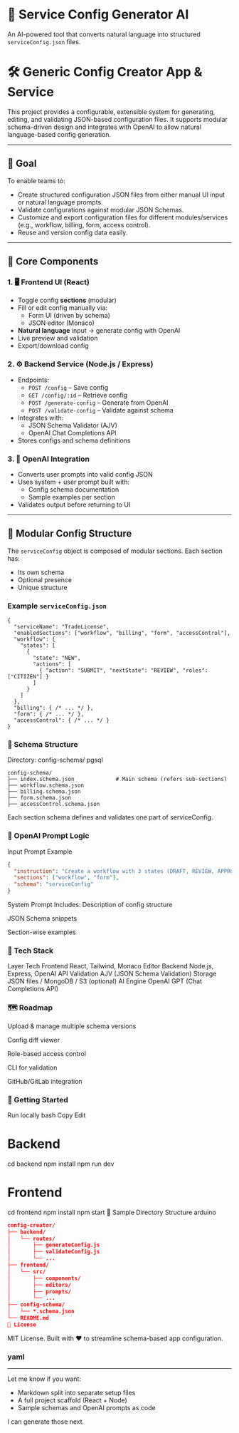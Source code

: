 # 🧠 Service Config Generator AI

An AI-powered tool that converts natural language into structured `serviceConfig.json` files.


# 🛠️ Generic Config Creator App & Service

This project provides a configurable, extensible system for generating, editing, and validating JSON-based configuration files. It supports modular schema-driven design and integrates with OpenAI to allow natural language-based config generation.

---

## 🎯 Goal

To enable teams to:
- Create structured configuration JSON files from either manual UI input or natural language prompts.
- Validate configurations against modular JSON Schemas.
- Customize and export configuration files for different modules/services (e.g., workflow, billing, form, access control).
- Reuse and version config data easily.

---

## 🧱 Core Components

### 1. 🖥️ Frontend UI (React)
- Toggle config **sections** (modular)
- Fill or edit config manually via:
  - Form UI (driven by schema)
  - JSON editor (Monaco)
- **Natural language** input → generate config with OpenAI
- Live preview and validation
- Export/download config

### 2. ⚙️ Backend Service (Node.js / Express)
- Endpoints:
  - `POST /config` – Save config
  - `GET /config/:id` – Retrieve config
  - `POST /generate-config` – Generate from OpenAI
  - `POST /validate-config` – Validate against schema
- Integrates with:
  - JSON Schema Validator (AJV)
  - OpenAI Chat Completions API
- Stores configs and schema definitions

### 3. 🤖 OpenAI Integration
- Converts user prompts into valid config JSON
- Uses system + user prompt built with:
  - Config schema documentation
  - Sample examples per section
- Validates output before returning to UI

---

## 🧩 Modular Config Structure

The `serviceConfig` object is composed of modular sections. Each section has:
- Its own schema
- Optional presence
- Unique structure

### Example `serviceConfig.json`

```jsonc
{
  "serviceName": "TradeLicense",
  "enabledSections": ["workflow", "billing", "form", "accessControl"],
  "workflow": {
    "states": [
      {
        "state": "NEW",
        "actions": [
          { "action": "SUBMIT", "nextState": "REVIEW", "roles": ["CITIZEN"] }
        ]
      }
    ]
  },
  "billing": { /* ... */ },
  "form": { /* ... */ },
  "accessControl": { /* ... */ }
}
```


### 🧬 Schema Structure

Directory: config-schema/
pgsql

```jsonc
config-schema/
├── index.schema.json             # Main schema (refers sub-sections)
├── workflow.schema.json
├── billing.schema.json
├── form.schema.json
├── accessControl.schema.json
```

Each section schema defines and validates one part of serviceConfig.

### 🧠 OpenAI Prompt Logic
Input Prompt Example

```json
{
  "instruction": "Create a workflow with 3 states (DRAFT, REVIEW, APPROVED), and a form with applicantName and tradeType",
  "sections": ["workflow", "form"],
  "schema": "serviceConfig"
}
```

System Prompt Includes:
Description of config structure

JSON Schema snippets

Section-wise examples

### 🔧 Tech Stack
Layer	Tech
Frontend	React, Tailwind, Monaco Editor
Backend	Node.js, Express, OpenAI API
Validation	AJV (JSON Schema Validation)
Storage	JSON files / MongoDB / S3 (optional)
AI Engine	OpenAI GPT (Chat Completions API)

### 🗺️ Roadmap
 Upload & manage multiple schema versions

 Config diff viewer

 Role-based access control

 CLI for validation

 GitHub/GitLab integration

### 🧪 Getting Started
Run locally
bash
Copy
Edit
# Backend
cd backend
npm install
npm run dev

# Frontend
cd frontend
npm install
npm start
📁 Sample Directory Structure
arduino
```json
config-creator/
├── backend/
│   └── routes/
│       ├── generateConfig.js
│       ├── validateConfig.js
│       └── ...
├── frontend/
│   └── src/
│       ├── components/
│       ├── editors/
│       ├── prompts/
│       └── ...
├── config-schema/
│   └── *.schema.json
└── README.md
📄 License
```
MIT License. Built with ❤️ to streamline schema-based app configuration.

### yaml


---

Let me know if you want:
- Markdown split into separate setup files
- A full project scaffold (React + Node)
- Sample schemas and OpenAI prompts as code

I can generate those next.







